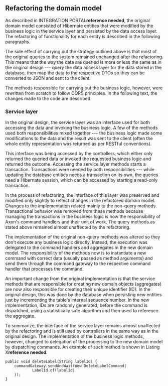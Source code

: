 ## Refactoring the domain model

As described in INTEGRATION PORTAL**reference needed**, the original domain model consisted of Hibernate entities that were modified by the business logic in the service layer and persisted by the data access layer. The refactoring of functionality for each entity is described in the following paragraphs.

The side effect of carrying out the strategy outlined above is that most of the original queries to the system remained unchanged after the refactoring. This means that the way the data are queried is more or less the same as in the original design --- query the data access layer for the data stored in the database, then map the data to the respective DTOs so they can be converted to JSON and sent to the client.

The methods responsible for carrying out the business logic, however, were rewritten from scratch to follow CQRS principles. In the following text, the changes made to the code are described.

### Service layer

In the original design, the service layer was an interface used for both accessing the data and invoking the business logic. A few of the methods used both responsibilities mixed together --- the business logic made some modifications to the data and the result was sent to the client (often the whole entity representation was returned as per RESTful conventions).

This interface was being accessed by the controllers, which either only returned the queried data or invoked the requested business logic and returned the outcome. Accessing the service layer methods starts a transaction. Transactions were needed by both responsibilities --- while updating the database entities needs a transaction on its own, the queries need a Hibernate session, which can be accessed by starting a read-only transaction.

In the process of refactoring, the interface of this layer was preserved and modified only slightly to reflect changes in the refactored domain model. Changes to the implementation related mainly to the non-query methods. Transactional behavior was removed from these methods because managing the transactions in the business logic is now the responsibility of Axon's command handlers and their unit of work. The query methods as stated above remained almost unaffected by the refactoring.

The implementation of the original non-query methods was altered so they don't execute any business logic directly. Instead, the execution was delegated to the command handlers and aggregates in the new domain model. The responsibility of the methods now is to instantiate a new command with correct data (usually passed as method arguments) and send them through the command gateway to the respective command handler that processes the command. 

An important change from the original implementation is that the service methods that are responsible for creating new domain objects (aggregates) are now also responsible for creating their unique identifier (ID). In the original design, this was done by the database when persisting new entities just by incrementing the table's internal sequence number. In the new implementation, IDs are randomly generated, before the command is dispatched, using a statistically safe algorithm and then used to reference the aggregate.

To summarize, the interface of the service layer remains almost unaffected by the refactoring and is still used by controllers in the same way as in the original design. The implementation of the business logic methods, however, changed to delegation of the processing to the new domain model by dispatching commands. An example of such method is shown in Listing X**reference needed**.

    public void deleteLabel(String labelId) {
        commandGateway.sendAndWait(new DeleteLabelCommand(
                LabelId.of(labelId)
        ));
    }
